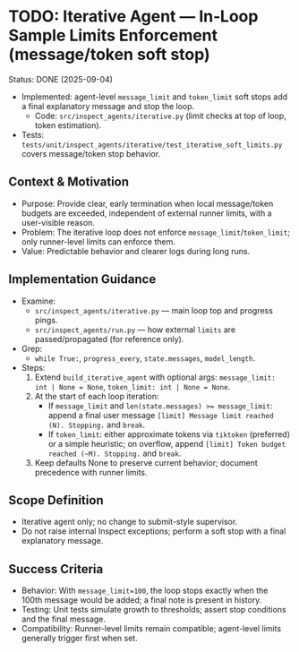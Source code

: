 # TODO: Iterative Agent — In‑Loop Sample Limits Enforcement (message/token soft stop)

Status: DONE (2025-09-04)
- Implemented: agent-level `message_limit` and `token_limit` soft stops add a final explanatory message and stop the loop.
  - Code: `src/inspect_agents/iterative.py` (limit checks at top of loop, token estimation).
- Tests: `tests/unit/inspect_agents/iterative/test_iterative_soft_limits.py` covers message/token stop behavior.

## Context & Motivation
- Purpose: Provide clear, early termination when local message/token budgets are exceeded, independent of external runner limits, with a user-visible reason.
- Problem: The iterative loop does not enforce `message_limit`/`token_limit`; only runner-level limits can enforce them.
- Value: Predictable behavior and clearer logs during long runs.

## Implementation Guidance
- Examine:
  - `src/inspect_agents/iterative.py` — main loop top and progress pings.
  - `src/inspect_agents/run.py` — how external `limits` are passed/propagated (for reference only).
- Grep:
  - `while True:`, `progress_every`, `state.messages`, `model_length`.
- Steps:
  1) Extend `build_iterative_agent` with optional args: `message_limit: int | None = None`, `token_limit: int | None = None`.
  2) At the start of each loop iteration:
     - If `message_limit` and `len(state.messages) >= message_limit`: append a final user message `[limit] Message limit reached (N). Stopping.` and `break`.
     - If `token_limit`: either approximate tokens via `tiktoken` (preferred) or a simple heuristic; on overflow, append `[limit] Token budget reached (~M). Stopping.` and `break`.
  3) Keep defaults None to preserve current behavior; document precedence with runner limits.

## Scope Definition
- Iterative agent only; no change to submit-style supervisor.
- Do not raise internal Inspect exceptions; perform a soft stop with a final explanatory message.

## Success Criteria
- Behavior: With `message_limit=100`, the loop stops exactly when the 100th message would be added; a final note is present in history.
- Testing: Unit tests simulate growth to thresholds; assert stop conditions and the final message.
- Compatibility: Runner-level limits remain compatible; agent-level limits generally trigger first when set.
